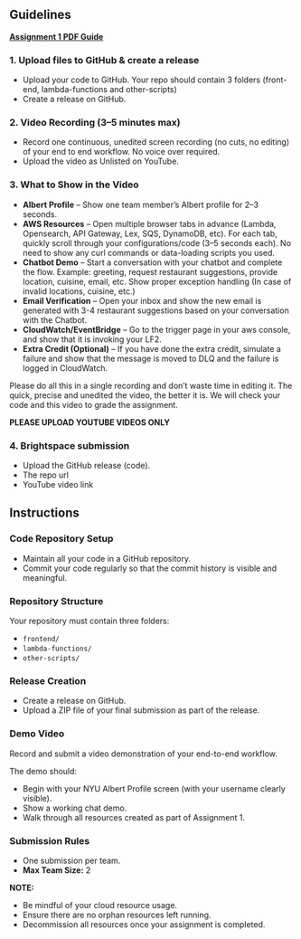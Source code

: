 ## Guidelines
**[Assignment 1 PDF Guide](./CC_Fall2025_Assignment1.pdf)**

### 1. Upload files to GitHub & create a release

- Upload your code to GitHub. Your repo should contain 3 folders (front-end, lambda-functions and other-scripts)  
- Create a release on GitHub.

### 2. Video Recording (3–5 minutes max)

- Record one continuous, unedited screen recording (no cuts, no editing) of your end to end workflow. No voice over required.  
- Upload the video as Unlisted on YouTube.

### 3. What to Show in the Video

- **Albert Profile** – Show one team member’s Albert profile for 2–3 seconds.  
- **AWS Resources** – Open multiple browser tabs in advance (Lambda, Opensearch, API Gateway, Lex, SQS, DynamoDB, etc). For each tab, quickly scroll through your configurations/code (3–5 seconds each). No need to show any curl commands or data-loading scripts you used.  
- **Chatbot Demo** – Start a conversation with your chatbot and complete the flow. Example: greeting, request restaurant suggestions, provide location, cuisine, email, etc. Show proper exception handling (In case of invalid locations, cuisine, etc.)  
- **Email Verification** – Open your inbox and show the new email is generated with 3-4 restaurant suggestions based on your conversation with the Chatbot.  
- **CloudWatch/EventBridge** – Go to the trigger page in your aws console, and show that it is invoking your LF2.  
- **Extra Credit (Optional)** – If you have done the extra credit, simulate a failure and show that the message is moved to DLQ and the failure is logged in CloudWatch.

Please do all this in a single recording and don’t waste time in editing it. The quick, precise and unedited the video, the better it is. We will check your code and this video to grade the assignment.  

**PLEASE UPLOAD YOUTUBE VIDEOS ONLY**

### 4. Brightspace submission

- Upload the GitHub release (code).  
- The repo url  
- YouTube video link


## Instructions

### Code Repository Setup

- Maintain all your code in a GitHub repository.  
- Commit your code regularly so that the commit history is visible and meaningful.

### Repository Structure

Your repository must contain three folders:

- `frontend/`  
- `lambda-functions/`  
- `other-scripts/`  

### Release Creation

- Create a release on GitHub.  
- Upload a ZIP file of your final submission as part of the release.

### Demo Video

Record and submit a video demonstration of your end-to-end workflow.

The demo should:

- Begin with your NYU Albert Profile screen (with your username clearly visible).  
- Show a working chat demo.  
- Walk through all resources created as part of Assignment 1.

### Submission Rules

- One submission per team.  
- **Max Team Size:** 2  

**NOTE:**  

- Be mindful of your cloud resource usage.  
- Ensure there are no orphan resources left running.  
- Decommission all resources once your assignment is completed.
